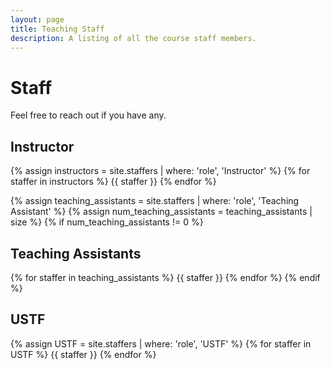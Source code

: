 ```yaml
---
layout: page
title: Teaching Staff
description: A listing of all the course staff members.
---
```


# Staff

Feel free to reach out if you have any.
## Instructor

{% assign instructors = site.staffers | where: 'role', 'Instructor' %}
{% for staffer in instructors %}
{{ staffer }}
{% endfor %}

{% assign teaching_assistants = site.staffers | where: 'role', 'Teaching Assistant' %}
{% assign num_teaching_assistants = teaching_assistants | size %}
{% if num_teaching_assistants != 0 %}

## Teaching Assistants

{% for staffer in teaching_assistants %}
{{ staffer }}
{% endfor %}
{% endif %}

## USTF

{% assign USTF = site.staffers | where: 'role', 'USTF' %}
{% for staffer in USTF %}
{{ staffer }}
{% endfor %}
